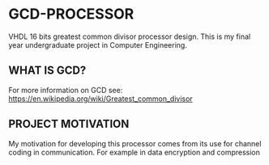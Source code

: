 # GCD-PROCESSOR
VHDL 16 bits greatest common divisor processor design.
This is my final year undergraduate project in Computer Engineering.

## WHAT IS GCD?
For more information on GCD see: https://en.wikipedia.org/wiki/Greatest_common_divisor

## PROJECT MOTIVATION
My motivation for developing this processor comes from its use for channel coding in communication. For example in data encryption and compression
